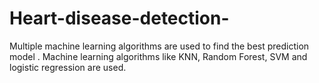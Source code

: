 # Heart-disease-detection-
Multiple machine learning algorithms are used to find the best prediction model . Machine learning algorithms like KNN, Random Forest, SVM and logistic regression are used.
